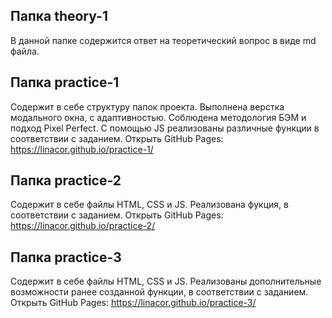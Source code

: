 ## Папка theory-1
В данной папке содержится ответ на теоретический вопрос в виде md файла.

## Папка practice-1
Содержит в себе структуру папок проекта.
Выполнена верстка модального окна, с адаптивностью. Соблюдена методология БЭМ и подход Pixel Perfect. С помощью JS реализованы различные функции в соответствии с заданием.
Открыть GitHub Pages: https://linacor.github.io/practice-1/

## Папка practice-2
Содержит в себе файлы HTML, CSS и JS.
Реализована фукция, в соответствии с заданием. 
Открыть GitHub Pages: https://linacor.github.io/practice-2/

## Папка practice-3
Содержит в себе файлы HTML, CSS и JS.
Реализованы дополнительные возможности ранее созданной функции, в соответствии с заданием. 
Открыть GitHub Pages: https://linacor.github.io/practice-3/
